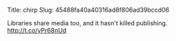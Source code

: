 Title: chirp
Slug: 45488fa40a40316ad8f806ad39bccd06

Libraries share media too, and it hasn't killed publishing. <a href="http://t.co/yPr68nUd">http://t.co/yPr68nUd</a>
